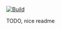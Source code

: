 [![Build](https://github.com/skribisto/goker/actions/workflows/go.yml/badge.svg)](https://github.com/skribisto/goker/actions/workflows/go.yml)

TODO, nice readme


